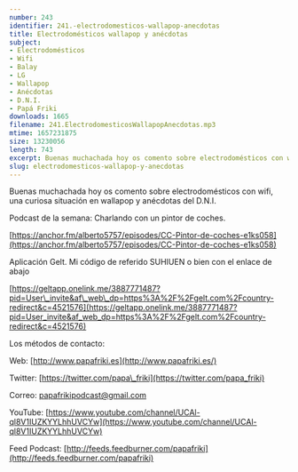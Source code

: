 ```yaml
---
number: 243
identifier: 241.-electrodomesticos-wallapop-anecdotas
title: Electrodomésticos wallapop y anécdotas
subject:
- Electrodomésticos
- Wifi
- Balay
- LG
- Wallapop
- Anécdotas
- D.N.I.
- Papá Friki
downloads: 1665
filename: 241.ElectrodomesticosWallapopAnecdotas.mp3
mtime: 1657231875
size: 13230056
length: 743
excerpt: Buenas muchachada hoy os comento sobre electrodomésticos con wifi, una curiosa situación en wallapop y anécdotas del D.N.I.
slug: electrodomesticos-wallapop-y-anecdotas
---
```

Buenas muchachada hoy os comento sobre electrodomésticos con wifi, una curiosa situación en wallapop y anécdotas del D.N.I.

Podcast de la semana: Charlando con un pintor de coches.

[https://anchor.fm/alberto5757/episodes/CC-Pintor-de-coches-e1ks058](https://anchor.fm/alberto5757/episodes/CC-Pintor-de-coches-e1ks058)

Aplicación Gelt. Mi código de referido SUHIUEN o bien con el enlace de abajo

[
](https://geltapp.onelink.me/3887771487?pid=User_invite&af_web_dp=https%3A%2F%2Fgelt.com%2Fcountry-redirect&c=4521576)

[https://geltapp.onelink.me/3887771487?pid=User\_invite&af\_web\_dp=https%3A%2F%2Fgelt.com%2Fcountry-redirect&c=4521576](https://geltapp.onelink.me/3887771487?pid=User_invite&af_web_dp=https%3A%2F%2Fgelt.com%2Fcountry-redirect&c=4521576)

Los métodos de contacto:

Web: [http://www.papafriki.es](http://www.papafriki.es/)

Twitter: [https://twitter.com/papa\_friki](https://twitter.com/papa_friki)

Correo: [papafrikipodcast@gmail.com](https://archive.org/details/papafrikipodast@gmail.com)

YouTube: [https://www.youtube.com/channel/UCAl-ql8V1IUZKYYLhhUVCYw](https://www.youtube.com/channel/UCAl-ql8V1IUZKYYLhhUVCYw)

Feed Podcast: [http://feeds.feedburner.com/papafriki](http://feeds.feedburner.com/papafriki)